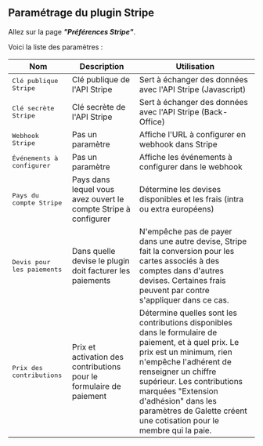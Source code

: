 ## Paramétrage du plugin Stripe

Allez sur la page _**"Préférences Stripe"**_.

Voici la liste des paramètres :

<table>
  <thead>
    <tr>
      <th>Nom</th>
      <th>Description</th>
      <th>Utilisation</th>
    </tr>
  </thead>
  <tbody>
    <tr>
      <td><tt>Clé publique Stripe</tt></td>
      <td>Clé publique de l'API Stripe</td>
      <td>Sert à échanger des données avec l'API Stripe (Javascript)</td>
    </tr>
    <tr>
      <td><tt>Clé secrète Stripe</tt></td>
      <td>Clé secrète de l'API Stripe</td>
      <td>Sert à échanger des données avec l'API Stripe (Back-Office)</td>
    </tr>
    <tr>
      <td><tt>Webhook Stripe</tt></td>
      <td>Pas un paramètre</td>
      <td>Affiche l'URL à configurer en webhook dans Stripe</td>
     </tr>
     <tr>
      <td><tt>Événements à configurer</tt></td>
      <td>Pas un paramètre</td>
      <td>Affiche les événements à configurer dans le webhook</td>
    </tr>
    <tr>
      <td><tt>Pays du compte Stripe</tt></td>
      <td>Pays dans lequel vous avez ouvert le compte Stripe à configurer</td>
      <td>Détermine les devises disponibles et les frais (intra ou extra européens)</td>
    </tr>
    <tr>
      <td><tt>Devis pour les paiements</tt></td>
      <td>Dans quelle devise le plugin doit facturer les paiements</td>
      <td>N'empêche pas de payer dans une autre devise, Stripe fait la conversion pour les cartes associés à des comptes dans d'autres devises. Certaines frais peuvent par contre s'appliquer dans ce cas.</td>
    </tr>
    <tr>
      <td><tt>Prix des contributions</tt></td>
      <td>Prix et activation des contributions pour le formulaire de paiement</td>
      <td>Détermine quelles sont les contributions disponibles dans le formulaire de paiement, et à quel prix. Le prix est un minimum, rien n'empêche l'adhérent de renseigner un chiffre supérieur. Les contributions marquées "Extension d'adhésion" dans les paramètres de Galette créent une cotisation pour le membre qui la paie.</td>
    </tr>
  </tbody>
</table>
